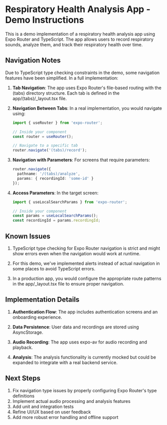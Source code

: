 # Respiratory Health Analysis App - Demo Instructions

This is a demo implementation of a respiratory health analysis app using Expo Router and TypeScript. The app allows users to record respiratory sounds, analyze them, and track their respiratory health over time.

## Navigation Notes

Due to TypeScript type checking constraints in the demo, some navigation features have been simplified. In a full implementation:

1. **Tab Navigation**: The app uses Expo Router's file-based routing with the (tabs) directory structure. Each tab is defined in the app/(tabs)/_layout.tsx file.

2. **Navigation Between Tabs**: In a real implementation, you would navigate using:
   ```typescript
   import { useRouter } from 'expo-router';
   
   // Inside your component
   const router = useRouter();
   
   // Navigate to a specific tab
   router.navigate('(tabs)/record');
   ```

3. **Navigation with Parameters**: For screens that require parameters:
   ```typescript
   router.navigate({
     pathname: '/(tabs)/analyze',
     params: { recordingId: 'some-id' }
   });
   ```

4. **Access Parameters**: In the target screen:
   ```typescript
   import { useLocalSearchParams } from 'expo-router';
   
   // Inside your component
   const params = useLocalSearchParams();
   const recordingId = params.recordingId;
   ```

## Known Issues

1. TypeScript type checking for Expo Router navigation is strict and might show errors even when the navigation would work at runtime.

2. For this demo, we've implemented alerts instead of actual navigation in some places to avoid TypeScript errors.

3. In a production app, you would configure the appropriate route patterns in the app/_layout.tsx file to ensure proper navigation.

## Implementation Details

1. **Authentication Flow**: The app includes authentication screens and an onboarding experience.

2. **Data Persistence**: User data and recordings are stored using AsyncStorage.

3. **Audio Recording**: The app uses expo-av for audio recording and playback.

4. **Analysis**: The analysis functionality is currently mocked but could be expanded to integrate with a real backend service.

## Next Steps

1. Fix navigation type issues by properly configuring Expo Router's type definitions
2. Implement actual audio processing and analysis features
3. Add unit and integration tests
4. Refine UI/UX based on user feedback
5. Add more robust error handling and offline support
